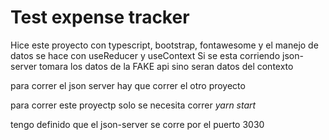 # Test expense tracker
Hice este proyecto con typescript, bootstrap, fontawesome y el manejo de datos se hace con useReducer y useContext
Si se esta corriendo json-server tomara los datos de la FAKE api sino seran datos del contexto

para correr el json server hay que correr el otro proyecto

para correr este proyectp solo se necesita correr *yarn start*

tengo definido que el json-server se corre por el puerto 3030